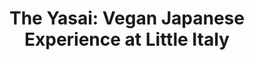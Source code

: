 ---
layout: place
title: "The Yasai: Vegan Japanese Experience at Little Italy"
permalink: /california/san-diego/the-yasai-vegan-japanese-experience-at-little-italy.html
stateAbbr: CA
stateName: California
cityName: San Diego
seo:
  name: "The Yasai: Vegan Japanese Experience at Little Italy"
  type: Restaurant
  links: null
description: "The Yasai: Vegan Japanese Experience at Little Italy serves delicious sushi in San Diego, California. Try fresh Japanese dishes for a great dining experience. "
place_id: ChIJiQXuf1NV2YARrLEXpzF5hJo
photos:
  - name: >-
      places/ChIJiQXuf1NV2YARrLEXpzF5hJo/photos/AeeoHcKTa-KwK8K1tqFQHTRC78JjI-c3sBdkw1gqbXkkrKec9t7KphQVcL3XE16Eia_XXlfiWbanT02u5k-1vLVU_3QZEZ2IuxYXL4ojQIeC1n-QuXgQxn4SN6k06m8svvyTwtA-p1ERGuBAeIOzwNj8nBn-7ZQFa3PhNlZH3OaN73ChFtHysQHn7VzUATq660VeX7fcZ-Fa97DMV3tHGoprEJD0AjzmZ7skgmHmbOBUnvIo_kDqvrYnIc1DVHSaL7JFy0IWtRCctOH0l1MdsroED_UGCcUTO2PCUNKQwLyrc72FAaG2t4QCVSzCzBndzlMNImp_kj11meYiyiuJPGee7nEL6YOgVTiprgNsm6rZLhTN5o7U9CzwcpFmuyJedsM80_YdxLPwP7Bnsj03g9UewuxbbNqzeHUEnl16GJNME9Vv-w
    widthPx: 4032
    heightPx: 3024
    authorAttributions:
      - displayName: Christopher Gorrie
        uri: https://maps.google.com/maps/contrib/100975914999435988271
        photoUri: >-
          https://lh3.googleusercontent.com/a-/ALV-UjWvB6Mm4QddVkwZiLVQiMCdaMm8YOBQt0ZNeUWTxTrGs8Pqv0JWdQ=s100-p-k-no-mo
    flagContentUri: >-
      https://www.google.com/local/imagery/report/?cb_client=maps_api_places.places_api&image_key=!1e10!2sCIHM0ogKEICAgIDR-pq5MA&hl=en-US
    googleMapsUri: >-
      https://www.google.com/maps/place//data=!3m4!1e2!3m2!1sCIHM0ogKEICAgIDR-pq5MA!2e10!4m2!3m1!1s0x80d955537fee0589:0x9a847931a717b1ac
  - name: >-
      places/ChIJiQXuf1NV2YARrLEXpzF5hJo/photos/AeeoHcLRmVU9FIjfC3j3O3ywMqgPjHSiCVJlnMM5Rm26IyAIODj6Y5oboegVYgRFbDB7Jh_3bdFGN9AcyUZzvwg8rfCYrmkuNX4FqvO_Hpy9IwyI92vezGuSq5jMrdjHYR6iwmCuAm4OKyJigG0e0x0-gkYFzYI__PQvSjUqMbZY0nWUHomh2XsPVquMTS1Xc_1XVbCWtECkabwLfaXbfVOA454-_s5NoSwr3nbxBnHTvSjCf2W8NiAn1K4ZBWAFhAqRZCmAkZaI1LzsTifLCMEoKUWinOZvs89RsqvpOoHjzGwMW-rw1v6sl7uNFjGA9pLFvZYnq4pzGzuCb0J2s0fgQs6oI7ywC870QrMxbec_kBGAQUbgcIya0xxJL9Frak6afcOlpCW16YWcs8FHxuR8fC5tJPhSEKW7cM_IJebewkhE6Jmu
    widthPx: 4800
    heightPx: 4800
    authorAttributions:
      - displayName: Rahul Shah
        uri: https://maps.google.com/maps/contrib/109487808603793240363
        photoUri: >-
          https://lh3.googleusercontent.com/a-/ALV-UjXBJBO7ajqomOTXNNjumCcZZfgfFCjsgn4U35Wgd9PAic8JGbuz=s100-p-k-no-mo
    flagContentUri: >-
      https://www.google.com/local/imagery/report/?cb_client=maps_api_places.places_api&image_key=!1e10!2sCIHM0ogKEICAgIDt8ci5mgE&hl=en-US
    googleMapsUri: >-
      https://www.google.com/maps/place//data=!3m4!1e2!3m2!1sCIHM0ogKEICAgIDt8ci5mgE!2e10!4m2!3m1!1s0x80d955537fee0589:0x9a847931a717b1ac
  - name: >-
      places/ChIJiQXuf1NV2YARrLEXpzF5hJo/photos/AeeoHcJ7CzgeNCYMHeImM8FEvUgQC4N96DFsJKBA0g1FU-OXG-oLEuRq8rad9zHR1qPXRyFtPd7v9Rp7iwq7G_3Kfa4OKDwJX8lAUgpwDx5F98WwoFy2BjKU52FuwWQ8S3dG7Njw77j4IiLAOEwePuIHYAHyg1LA291QZQj6Y_yR1c1fDYC8OGWvTUtZf8DnPhTaw-koGnPhgw99DQjT1skSVQvtEPFfC-AVX2HMi0ilS-HTlwta4Cq4O-9Q_zeb2Vt_mcRnVE7nZ3SEsqn0_GA4SbVn4p2BKggxetbDghzQ8e-wNjgVZlfQJ3UCvm9BW3Q-UaOgvsAC-Lyt7jWqKvf-uoq79pEfRXVwTsENrvxz9Aw2oYcgFzOWjMPCwy0Xu_wrhiOoovzxFmdKivG1i4qCwBVXr60fs6GmPlxyE_QB6QwfKNfi
    widthPx: 4080
    heightPx: 3072
    authorAttributions:
      - displayName: Sarah
        uri: https://maps.google.com/maps/contrib/100510589777606762907
        photoUri: >-
          https://lh3.googleusercontent.com/a-/ALV-UjVHZewrDyrAcnWHPpPfW4S8SviqFVRKAdzALnHAsZw61zAqSrfq=s100-p-k-no-mo
    flagContentUri: >-
      https://www.google.com/local/imagery/report/?cb_client=maps_api_places.places_api&image_key=!1e10!2sCIHM0ogKEICAgIDHzted1AE&hl=en-US
    googleMapsUri: >-
      https://www.google.com/maps/place//data=!3m4!1e2!3m2!1sCIHM0ogKEICAgIDHzted1AE!2e10!4m2!3m1!1s0x80d955537fee0589:0x9a847931a717b1ac
  - name: >-
      places/ChIJiQXuf1NV2YARrLEXpzF5hJo/photos/AeeoHcJviOBodgEeFUx_DuUN9sNz_GccFbZYl4BmxAn9Galvej3O7dIWP5kBFWZc-wS0i_eRaJENdDN2tRKO1Tzl43kOk6kFsYrvjtUjxAcIif1XojG7kKT1IRpNCJ7r8x2XV4i2fmV6PI_5j9zxHxO4Rpa2gEi2cuBzC4KDSy9PnOqSFHZMnaN4Sw9o5Tu9ADqfM3_3WT36cVAbAhivgcDIMufOKfo0lhXOdnmgRBDyPig5rh2mIO42eQ5BZ4HUyBCcbE3iC32EIYceBadpzWUV784g7whsXMbkyhMbpb5t70KR959e8krGn9xAwPSFddeCspY8G-X3liq-wz_43hpc_FtfMCRmIK-QYcFEJI8GyxYvQiGerG91IFLv-4uUdqhyqF3MzRwmhCvJxE3ffcZln2JXiqwXvFJ9Ir6-TP4d0hI
    widthPx: 2930
    heightPx: 2990
    authorAttributions:
      - displayName: Ken Klatt
        uri: https://maps.google.com/maps/contrib/101323837099933781140
        photoUri: >-
          https://lh3.googleusercontent.com/a-/ALV-UjWB-1oiqzMhWKjUmFzUOOtexvucd3Jb1cxEjKIq4ksYwtPJuDs=s100-p-k-no-mo
    flagContentUri: >-
      https://www.google.com/local/imagery/report/?cb_client=maps_api_places.places_api&image_key=!1e10!2sCIHM0ogKEICAgICv4OrNDA&hl=en-US
    googleMapsUri: >-
      https://www.google.com/maps/place//data=!3m4!1e2!3m2!1sCIHM0ogKEICAgICv4OrNDA!2e10!4m2!3m1!1s0x80d955537fee0589:0x9a847931a717b1ac
  - name: >-
      places/ChIJiQXuf1NV2YARrLEXpzF5hJo/photos/AeeoHcK3iW2aGL1zD2z9-HLotwtLX0TJoPaoBgy8GpaSNCUUa6hOvwCTR-DbWGL5wnYSglGE9K7I1QF2okcGzgCrdP7ScUT2Kc62ajhdLUL9hZNKfrFr0pjO5diQkHrGrlnaKchCZCWzBbL2chc1wCeoUPeT_wt6yHUkWr3BHCw21hd6qbx5sEs8AtuRt-raUV2TSS3lQlKETMXz8Pbson7WCRs53DdXrlAkYTkKxLBIlKFqPshQZFIY0RddfFsjM9m2f-btXAdePmKWMYr1dxLsVlFFikAA-11wJYngNhCcmYevYhN4hGFXPVsVRs0GqjvYFRvBtofBSQiuq7YDLMEEVaGLmOQEJX1aqXLelR99-weMYmyNu2N3q8I4OgtKiHez-QNHEwu6-PAZq92qeJFP7u_IJc8uaxnU3oeEPpdGZoTvOoU
    widthPx: 4080
    heightPx: 3072
    authorAttributions:
      - displayName: A
        uri: https://maps.google.com/maps/contrib/113095007841733203506
        photoUri: >-
          https://lh3.googleusercontent.com/a-/ALV-UjUlPKdMYnnejSqzKA3OlJSQD3oo71BnQpIUF6NbIXSFi4hne5_XxA=s100-p-k-no-mo
    flagContentUri: >-
      https://www.google.com/local/imagery/report/?cb_client=maps_api_places.places_api&image_key=!1e10!2sCIHM0ogKEICAgID3wIWD_AE&hl=en-US
    googleMapsUri: >-
      https://www.google.com/maps/place//data=!3m4!1e2!3m2!1sCIHM0ogKEICAgID3wIWD_AE!2e10!4m2!3m1!1s0x80d955537fee0589:0x9a847931a717b1ac
  - name: >-
      places/ChIJiQXuf1NV2YARrLEXpzF5hJo/photos/AeeoHcKoHEAqsq5eNCg2qkL_9TlA9oEqd7gcAIsk-_hPRwGL0eZioAtU5foP6KZHf2e0-mzVZH9QsWWuq8WhWceQT52n3LSTk2gvoLgZD6qgiFH9P5XaKxiMRW1nSyUKo0H_p58qbDyLxf2ahTES6uc38aEQWFAKhgZp7nPdyH8K9B8fIgtGWvwpeoq0h3F55_sFqX5HUFWUe8QXyqvkcKZDSEt0aFyYvz3xaxoV-asV6N9OLa93IJSMz4CwQZ-dwrGjYjC8DQv3Ul6gmRfnqRYhDRRydukMPNVQYqfjyCKGsrkUpR7njH9ISdsncLiadCBfWrMhSAXRNDn-z91uge45MUdKybHC_k0d3k3_0-IRZuHDlCSZqRAL3tXUFPVRmitNCj7gNhdjf0snXJV-dB6A4n7bLSYw_enpm1rTxORvh3-xTg
    widthPx: 4624
    heightPx: 2600
    authorAttributions:
      - displayName: Joe Shortman
        uri: https://maps.google.com/maps/contrib/103415227552025021309
        photoUri: >-
          https://lh3.googleusercontent.com/a/ACg8ocJFqBBB-lEqIn99o5lL-_lAj79k9_1McKrG_YDyr6tVQj3_9g=s100-p-k-no-mo
    flagContentUri: >-
      https://www.google.com/local/imagery/report/?cb_client=maps_api_places.places_api&image_key=!1e10!2sCIHM0ogKEICAgIDD5InfYg&hl=en-US
    googleMapsUri: >-
      https://www.google.com/maps/place//data=!3m4!1e2!3m2!1sCIHM0ogKEICAgIDD5InfYg!2e10!4m2!3m1!1s0x80d955537fee0589:0x9a847931a717b1ac
  - name: >-
      places/ChIJiQXuf1NV2YARrLEXpzF5hJo/photos/AeeoHcJ_UkNu2tBRQzku4wCUjCNMGwRxBgdGXYWgVXpi5H4JjN8xjFHzro5OLf1r4CkturuzVBVS1o2zzmS64XKmO76GGG2IcT3MHspfy_3MN2CAxJP9IIhR3UanHj5PshuDN39hmY3PGdOvXj_HVxA_1_SFtDAsQ02cJwFTPij95_vjYa7N2YvXsaojLyPszhVPvFLoCuRcQttaYCIWDkCM988DcdxJqLjGJWCmfQZAp5ihNEnJ_2yzsHwhkVhKcJYpcELbr1W6rxlzE4b-YE4zqAlzYX8QxdKdc4TVi1GcuMioyBqihrRcecQrtvXqfsmpu_e7kehkLeflRDGTm8FkWbfkbZhSF1qSq_THcTJFPKUxytPCK0WYsToX7yz8chPFjLL5Vn7eCBVjbEcU4XhYs34SPN7hDuCgyFqz2s4SKPDzrKs4
    widthPx: 3600
    heightPx: 4800
    authorAttributions:
      - displayName: Jas R
        uri: https://maps.google.com/maps/contrib/110906111630656455964
        photoUri: >-
          https://lh3.googleusercontent.com/a/ACg8ocJN0nEFEQ_0fjHTCujviDN-E-6C-LXgq7GTfPnY-Lj5U4hDAQ=s100-p-k-no-mo
    flagContentUri: >-
      https://www.google.com/local/imagery/report/?cb_client=maps_api_places.places_api&image_key=!1e10!2sCIHM0ogKEICAgIDrt4q12wE&hl=en-US
    googleMapsUri: >-
      https://www.google.com/maps/place//data=!3m4!1e2!3m2!1sCIHM0ogKEICAgIDrt4q12wE!2e10!4m2!3m1!1s0x80d955537fee0589:0x9a847931a717b1ac
  - name: >-
      places/ChIJiQXuf1NV2YARrLEXpzF5hJo/photos/AeeoHcJbMXbsYddw6lc-NX6uutFGgYfDRBuL8RK3pSMZuQ68iwxA7P-eo0O53j3f2gx3dylAga8D-DYUpPl2rxoX4P2AchXhcoBlGeekNoYQE5JKWaLPHTNZxhe7pF26kH_vcF5uvtTGd786PqbTpILo3qUnUiC16IZUR-KVx3RkJ0X_oET2XiMEqRDfjtepGz16pcrUpQV2sz7riNk6rHQDGzrXie4Eebr-r9MHS8Yw5E_tPQph8xUESdjqkodiV80r-ljE99Bpp1O2r0npe0dbmDWGYlUygNJogfHuoAN9whQ4a602lvd5uPSEh5yjQRX0I0kEaieTWWb4MDpNh8NfPO0WzoatRhs7_e6Mls8oBMg94pOm4MrovEBWN3iPcgxd-SYtYC0yDUzLMFDCSn4dRnRiOt9ii6iIpG4zPUL2DJiRpA
    widthPx: 4000
    heightPx: 3000
    authorAttributions:
      - displayName: Gwiggner Raphael
        uri: https://maps.google.com/maps/contrib/114058590534151045191
        photoUri: >-
          https://lh3.googleusercontent.com/a-/ALV-UjUmdDNi9QrhLPV4jt3BbkBBUSGpG54S5-7wyMPyhjSdDrroTHxM=s100-p-k-no-mo
    flagContentUri: >-
      https://www.google.com/local/imagery/report/?cb_client=maps_api_places.places_api&image_key=!1e10!2sCIHM0ogKEICAgIDnxO7RXw&hl=en-US
    googleMapsUri: >-
      https://www.google.com/maps/place//data=!3m4!1e2!3m2!1sCIHM0ogKEICAgIDnxO7RXw!2e10!4m2!3m1!1s0x80d955537fee0589:0x9a847931a717b1ac
  - name: >-
      places/ChIJiQXuf1NV2YARrLEXpzF5hJo/photos/AeeoHcKQgYEj9k54cxpD3_8dVoQXZqccnGuS624pk8k28GZk_pVxr2QR-ga0IOdtc3zRF0LjNOX4AcwxxEpEUdRHDvgFEuM-tXgS3x-sDpC4ZJmQwkcd-q-pv-CzZPimftHJXcis2apLSrr5BdTz_-LHEb_HF9OWR9n2XAfSUOCI7glUiCrp97UTxaRYeP3gUZD1lzb56d3sTsfyqvI1fZdC0r-FSSIrrjF6YAZvjfNjUQgM3Dyy8DfBY3tD0rmzxFI3HvSZ7XTaS6PHPMFycQm3zpmL6KB4tHj6q6nBEctaQ2qEF8YZfqLqgZqkPmU21LgrbHSuDHMpd78A_lGa-mfNJtR5Lz66ot1zfG5JSax-GUgm8j2aMTcHI8YYPCYS4iYrnY2qT3UuYUG_JuxhTLctHOL6FX0Fxon54EXeD8mioUWAe_0V
    widthPx: 3600
    heightPx: 4800
    authorAttributions:
      - displayName: Bryant Chan
        uri: https://maps.google.com/maps/contrib/104222177695287872152
        photoUri: >-
          https://lh3.googleusercontent.com/a/ACg8ocLfZqaMQsAKMJV9VX31TgIJVIu26gB_ALHc7rKKG4SojqpiTQ=s100-p-k-no-mo
    flagContentUri: >-
      https://www.google.com/local/imagery/report/?cb_client=maps_api_places.places_api&image_key=!1e10!2sCIHM0ogKEICAgIDvyIOa6QE&hl=en-US
    googleMapsUri: >-
      https://www.google.com/maps/place//data=!3m4!1e2!3m2!1sCIHM0ogKEICAgIDvyIOa6QE!2e10!4m2!3m1!1s0x80d955537fee0589:0x9a847931a717b1ac
  - name: >-
      places/ChIJiQXuf1NV2YARrLEXpzF5hJo/photos/AeeoHcJgEIp00o7A3WOzrFxl5S27ApZT_0z8Raqovy-HywgU-Lg5dndqZQBm870pKvOrhHD5iIYtgupOyqJd_vMlREzHKi2dK0dOf92sGVLTCbpZPsz-8Xz1lbKGLevNSVox67kHUxsFeK5nyCjHVUtBP8r1yDCcjT1XYoB06qIID2oGgrjHpq78QNowB1qJ4GQ28RqHXxBW6IbNS4e-ZA6s0YjyTxgSOEMtPflKT-vVfuXxkN4pdz1Kr73nGElVbQn-ys5kY0TNMYnZRcA6RuAbS-1_jpRYN_InD3-uBDxHSX83IpZff6dTcFW4b8Tccr2dbKFOdI5LyCwpB_ckMOYJOnme9oJP0mIth0slTbwITp4whlaJvy6iSbCyaYEP3Q8wm7z6EieQqhDWMOJ0SN-CF6YHJ4UXkCkdE0d0p9U7VdaiqNXT
    widthPx: 4080
    heightPx: 3072
    authorAttributions:
      - displayName: Karan Bhansali
        uri: https://maps.google.com/maps/contrib/112646296193642053741
        photoUri: >-
          https://lh3.googleusercontent.com/a-/ALV-UjVbbijW72e_oXwGnmV4isAOxmWp0Rgu6wZ5Qco5YVkGLKfSBV8E=s100-p-k-no-mo
    flagContentUri: >-
      https://www.google.com/local/imagery/report/?cb_client=maps_api_places.places_api&image_key=!1e10!2sCIHM0ogKEICAgIC1jMGv3wE&hl=en-US
    googleMapsUri: >-
      https://www.google.com/maps/place//data=!3m4!1e2!3m2!1sCIHM0ogKEICAgIC1jMGv3wE!2e10!4m2!3m1!1s0x80d955537fee0589:0x9a847931a717b1ac
address: 2254 India St, San Diego, CA 92101, USA
street: 2254 India St
city: San Diego
state: CA
zip: '92101'
country: USA
neighborhood: Little Italy
latitude: '32.728140'
longitude: '-117.170403'
accessibility_options:
  wheelchairAccessibleParking: true
  wheelchairAccessibleEntrance: true
  wheelchairAccessibleRestroom: true
  wheelchairAccessibleSeating: true
business_status: OPERATIONAL
name: 'The Yasai: Vegan Japanese Experience at Little Italy'
google_maps_links:
  directionsUri: >-
    https://www.google.com/maps/dir//''/data=!4m7!4m6!1m1!4e2!1m2!1m1!1s0x80d955537fee0589:0x9a847931a717b1ac!3e0
  placeUri: https://maps.google.com/?cid=11134157432930415020
  writeAReviewUri: >-
    https://www.google.com/maps/place//data=!4m3!3m2!1s0x80d955537fee0589:0x9a847931a717b1ac!12e1
  reviewsUri: >-
    https://www.google.com/maps/place//data=!4m4!3m3!1s0x80d955537fee0589:0x9a847931a717b1ac!9m1!1b1
  photosUri: >-
    https://www.google.com/maps/place//data=!4m3!3m2!1s0x80d955537fee0589:0x9a847931a717b1ac!10e5
primary_type: Vegan Restaurant
opening_hours:
  regular: null
  current: null
secondary_opening_hours:
  regular:
    weekdayDescriptions: null
    type: null
  current:
    weekdayDescriptions: null
    type: null
phone: null
price_level: null
price_range: null
rating: null
rating_count: 0
website: null
reviews: null
parking_options: null
payment_options: null
allow_dogs: null
curbside_pickup: null
delivery: null
dine_in: null
good_for_children: null
good_for_groups: null
good_for_sports: null
live_music: null
menu_for_children: null
outdoor_seating: null
reservable: null
restroom: null
serves_beer: null
serves_breakfast: null
serves_brunch: null
serves_cocktails: null
serves_coffee: null
serves_dinner: null
serves_dessert: null
serves_lunch: null
serves_vegetarian_food: null
serves_wine: null
takeout: null
summary: null

---